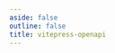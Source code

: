 ```yaml
---
aside: false
outline: false
title: vitepress-openapi
---
```


<script setup lang="ts">
import { useRoute, useData } from 'vitepress'
import spec from '../../public/paraguay/openapi.json'

const route = useRoute()

const { isDark } = useData()

const operationId = route.data.params.operationId
</script>

<OAOperation :spec="spec" :operationId="operationId" :isDark="isDark"></OAOperation>
